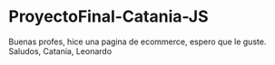 # ProyectoFinal-Catania-JS
Buenas profes, hice una pagina de ecommerce, espero que le guste. 
Saludos, 
Catania, Leonardo